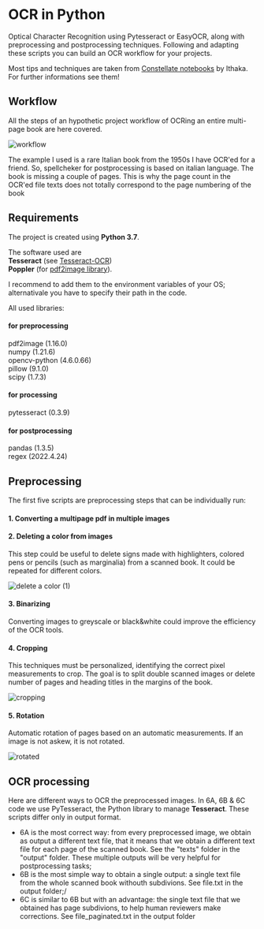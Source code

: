 # OCR in Python
Optical Character Recognition using Pytesseract or EasyOCR, along with preprocessing and postprocessing techniques. Following and adapting these scripts you can build an OCR workflow for your projects.

Most tips and techniques are taken from [Constellate notebooks](https://github.com/ithaka/constellate-notebooks/tree/master/OCR) by Ithaka. For further informations see them!

## Workflow
All the steps of an hypothetic project workflow of OCRing an entire multi-page book are here covered.

![workflow](https://github.com/user-attachments/assets/eefd7b20-6f18-4122-a7e9-a0cb7f5bcba0)

The example I used is a rare Italian book from the 1950s I have OCR'ed for a friend. So, spellcheker for postprocessing is based on italian language. The book is missing a couple of pages. This is why the page count in the OCR'ed file texts does not totally correspond to the page numbering of the book

## Requirements
The project is created using **Python 3.7**.

The software used are\
**Tesseract** (see [Tesseract-OCR](https://github.com/tesseract-ocr/tesseract))\
**Poppler** (for [pdf2image library](https://github.com/Belval/pdf2image)).

I recommend to add them to the environment variables of your OS; alternativale you have to specify their path in the code.

All used libraries:

#### for preprocessing
pdf2image (1.16.0)\
numpy (1.21.6)\
opencv-python (4.6.0.66)\
pillow (9.1.0)\
scipy (1.7.3)

#### for processing
pytesseract (0.3.9)

#### for postprocessing
pandas (1.3.5)\
regex (2022.4.24)

## Preprocessing
The first five scripts are preprocessing steps that can be individually run:

#### 1. Converting a multipage pdf in multiple images

#### 2. Deleting a color from images
This step could be useful to delete signs made with highlighters, colored pens or pencils (such as marginalia) from a scanned book. It could be repeated for different colors.

![delete a color (1)](https://github.com/user-attachments/assets/273ec49d-1f6c-4deb-a63c-9f7562625344)

#### 3. Binarizing
Converting images to greyscale or black&white could improve the efficiency of the OCR tools.

#### 4. Cropping
This techniques must be personalized, identifying the correct pixel measurements to crop. The goal is to split double scanned images or delete number of pages and heading titles in the margins of the book.

![cropping](https://github.com/user-attachments/assets/d083641f-6732-4e6d-bcc2-5c7aafb63e63)

#### 5. Rotation
Automatic rotation of pages based on an automatic measurements. If an image is not askew, it is not rotated.

![rotated](https://github.com/user-attachments/assets/2de8e10a-8054-4bb6-ba13-9f275f150f72)

## OCR processing

Here are different ways to OCR the preprocessed images. In 6A, 6B & 6C code we use PyTesseract, the Python library to manage **Tesseract**. These scripts differ only in output format.
- 6A is the most correct way: from every preprocessed image, we obtain as output a different text file, that it means that we obtain a different text file for each page of the scanned book. See the "texts" folder in the "output" folder. These multiple outputs will be very helpful for postprocessing tasks;
- 6B is the most simple way to obtain a single output: a single text file from the whole scanned book withouth subdivions. See file.txt in the output folder;/
- 6C is similar to 6B but with an advantage: the single text file that we obtained has page subdivions, to help human reviewers make corrections. See file_paginated.txt in the output folder
